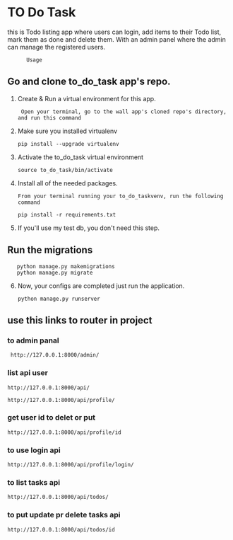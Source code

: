 # TO Do Task 

this is Todo listing app where users can login, add items to their Todo list, mark them as done
and delete them. With an admin panel where the admin can manage the registered users.

          Usage
 
## Go and clone to_do_task  app's repo.

1. Create & Run a virtual environment for this app.

        Open your terminal, go to the wall app's cloned repo's directory, and run this command

2. Make sure you installed virtualenv

       pip install --upgrade virtualenv

3. Activate the to_do_task virtual environment
 
       source to_do_task/bin/activate


4. Install all of the needed packages.

       From your terminal running your to_do_taskvenv, run the following command

       pip install -r requirements.txt

5. If you'll use my test db, you don't need this step.

## Run the migrations

       python manage.py makemigrations
       python manage.py migrate


6. Now, your configs are completed just run the application.

       python manage.py runserver

##  use this links to router in project 

### to admin panal 
     http://127.0.0.1:8000/admin/

### list api user 
    http://127.0.0.1:8000/api/

    http://127.0.0.1:8000/api/profile/

### get user id to delet or put 

    http://127.0.0.1:8000/api/profile/id

### to use login api
    http://127.0.0.1:8000/api/profile/login/

### to list tasks api 
    http://127.0.0.1:8000/api/todos/

### to put update pr delete tasks api 
    http://127.0.0.1:8000/api/todos/id


